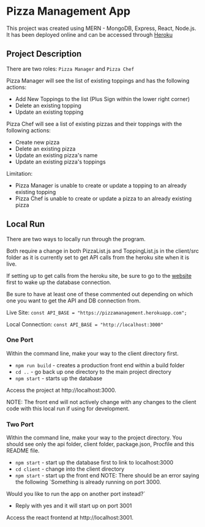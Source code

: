 # Pizza Management App

This project was created using MERN - MongoDB, Express, React, Node.js.
It has been deployed online and can be accessed through [Heroku](https://pizzamanagement.herokuapp.com/) 

## Project Description

There are two roles: `Pizza Manager` and `Pizza Chef`

Pizza Manager will see the list of existing toppings and has the following actions:
- Add New Toppings to the list (Plus Sign within the lower right corner)
- Delete an existing topping
- Update an existing topping

Pizza Chef will see a list of existing pizzas and their toppings with the following actions:
- Create new pizza
- Delete an existing pizza
- Update an existing pizza's name
- Update an existing pizza's toppings

Limitation: 
- Pizza Manager is unable to create or update a topping to an already existing topping
- Pizza Chef is unable to create or update a pizza to an already existing pizza

## Local Run

There are two ways to locally run through the program.

Both require a change in both PizzaList.js and ToppingList.js in the client/src folder as it is currently set to get API calls from the heroku site when it is live.

If setting up to get calls from the heroku site, be sure to go to the [website](https://pizzamanagement.herokuapp.com/) first to wake up the database connection.

Be sure to have at least one of these commented out depending on which one you want to get the API and DB connection from.

Live Site: `const API_BASE = "https://pizzamanagement.herokuapp.com";`

Local Connection: `const API_BASE = "http://localhost:3000"`

### One Port
Within the command line, make your way to the client directory first.

- `npm run build` - creates a production front end within a build folder
- `cd ..` - go back up one directory to the main project directory
- `npm start` - starts up the database

Access the project at http://localhost:3000.

NOTE: The front end will not actively change with any changes to the client code with this local run if using for development.

### Two Port
Within the command line, make your way to the project directory. You should see only the api folder, client folder, package.json, Procfile and this README file.

- `npm start` - start up the database first to link to localhost:3000
- `cd client` - change into the client directory
- `npm start` - start up the front end
NOTE: There should be an error saying the following
`Something is already running on port 3000.

Would you like to run the app on another port instead?`
- Reply with yes and it will start up on port 3001

Access the react frontend at http://localhost:3001.